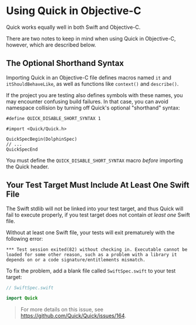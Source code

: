 # Using Quick in Objective-C

Quick works equally well in both Swift and Objective-C.

There are two notes to keep in mind when using Quick in Objective-C,
however, which are described below.

## The Optional Shorthand Syntax

Importing Quick in an Objective-C file defines macros named `it` and
`itShouldBehaveLike`, as well as functions like `context()` and `describe()`.

If the project you are testing also defines symbols with these names, you may
encounter confusing build failures. In that case, you can avoid namespace
collision by turning off Quick's optional "shorthand" syntax:

```objc
#define QUICK_DISABLE_SHORT_SYNTAX 1

#import <Quick/Quick.h>

QuickSpecBegin(DolphinSpec)
// ...
QuickSpecEnd
```

You must define the `QUICK_DISABLE_SHORT_SYNTAX` macro *before*
importing the Quick header.

## Your Test Target Must Include At Least One Swift File

The Swift stdlib will not be linked into your test target, and thus
Quick will fail to execute properly, if you test target does not contain
*at least one* Swift file.

Without at least one Swift file, your tests will exit prematurely with
the following error:

```
*** Test session exited(82) without checking in. Executable cannot be
loaded for some other reason, such as a problem with a library it
depends on or a code signature/entitlements mismatch.
```

To fix the problem, add a blank file called `SwiftSpec.swift` to your test target:

```swift
// SwiftSpec.swift

import Quick
```

> For more details on this issue, see https://github.com/Quick/Quick/issues/164.
